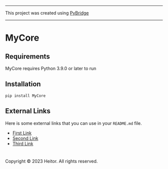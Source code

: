 ﻿---
This project was created using [PyBridge](https://github.com/hbisneto/PyBridge)

---

# MyCore

## Requirements

MyCore requires Python 3.9.0 or later to run

## Installation

```
pip install MyCore
```

## External Links

Here is some external links that you can use in your `README.md` file.

- [First Link](https://google.com)
- [Second Link](https://google.com)
- [Third Link](https://google.com)

#

Copyright © 2023 Heitor. All rights reserved.